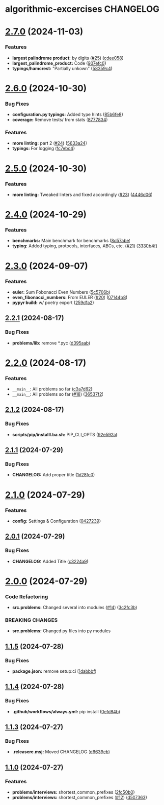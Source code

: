 # algorithmic-excercises CHANGELOG

# [2.7.0](https://github.com/percebus/algorithmic-excercises/compare/v2.6.0...v2.7.0) (2024-11-03)

### Features

- **largest palindrome product:** by digits ([#25](https://github.com/percebus/algorithmic-excercises/issues/25)) ([cdee058](https://github.com/percebus/algorithmic-excercises/commit/cdee0589ec7495b6be36855402fca4801c3350d3))
- **largest_palindrome_product:** Code ([907efc0](https://github.com/percebus/algorithmic-excercises/commit/907efc0f525cb06f258ac4ecefa29811f9c79e33))
- **typings/hamcrest:** "Partially unkown" ([58359c4](https://github.com/percebus/algorithmic-excercises/commit/58359c48a3c86621498d95da9508bc971551b491))

# [2.6.0](https://github.com/percebus/algorithmic-excercises/compare/v2.5.0...v2.6.0) (2024-10-30)

### Bug Fixes

- **configuration.py typings:** Added type hints ([85b6fe8](https://github.com/percebus/algorithmic-excercises/commit/85b6fe8b87b94e0d35e67afe13490e83e8e111c4))
- **coverage:** Remove tests/ from stats ([8777834](https://github.com/percebus/algorithmic-excercises/commit/877783475aba077f5b7dec3725558ebf2251beb9))

### Features

- **more linting:** part 2 ([#24](https://github.com/percebus/algorithmic-excercises/issues/24)) ([5633a24](https://github.com/percebus/algorithmic-excercises/commit/5633a241a283283d1fde194f845fd58d4610b8c0))
- **typings:** For logging ([fc7ebc4](https://github.com/percebus/algorithmic-excercises/commit/fc7ebc4f7e77dd87410dfb9a39f4ff13bdf095ab))

# [2.5.0](https://github.com/percebus/algorithmic-excercises/compare/v2.4.0...v2.5.0) (2024-10-30)

### Features

- **more linting:** Tweaked linters and fixed accordingly ([#23](https://github.com/percebus/algorithmic-excercises/issues/23)) ([4446d06](https://github.com/percebus/algorithmic-excercises/commit/4446d06e5928b9a0bef91575bf99f770a79602cb))

# [2.4.0](https://github.com/percebus/algorithmic-excercises/compare/v2.3.0...v2.4.0) (2024-10-29)

### Features

- **benchmarks:** Main benchmark for benchmarks ([8d57abe](https://github.com/percebus/algorithmic-excercises/commit/8d57abe468365fe9d4cf3e6fbf99747e9bac31ca))
- **typing:** Added typing, protocols, interfaces, ABCs, etc. ([#21](https://github.com/percebus/algorithmic-excercises/issues/21)) ([3330b4f](https://github.com/percebus/algorithmic-excercises/commit/3330b4f3b6f09abb2d42e3d815434260e46bb0ca))

# [2.3.0](https://github.com/percebus/algorithmic-excercises/compare/v2.2.1...v2.3.0) (2024-09-07)

### Features

- **euler:** Sum Fobonacci Even Numbers ([5c5706b](https://github.com/percebus/algorithmic-excercises/commit/5c5706b510e351020bd67b0e6967c1248e38b84d))
- **even_fibonacci_numbers:** From EULER ([#20](https://github.com/percebus/algorithmic-excercises/issues/20)) ([07144b8](https://github.com/percebus/algorithmic-excercises/commit/07144b8072c9ddfe19658695e1f700ddbec784d4))
- **pypyr build:** w/ poetry export ([259d1a2](https://github.com/percebus/algorithmic-excercises/commit/259d1a2cc77afe7e57bc753e6e44cc35b79371ae))

## [2.2.1](https://github.com/percebus/algorithmic-excercises/compare/v2.2.0...v2.2.1) (2024-08-17)

### Bug Fixes

- **problems/lib:** remove \*.pyc ([d395aab](https://github.com/percebus/algorithmic-excercises/commit/d395aab83959547b5f02ed0a4185a76c002a2f0d))

# [2.2.0](https://github.com/percebus/algorithmic-excercises/compare/v2.1.2...v2.2.0) (2024-08-17)

### Features

- `__main__`: All problems so far ([c3a7d62](https://github.com/percebus/algorithmic-excercises/commit/c3a7d6249abbd8d5e3e328833e8b2d3c1e75a609))
- `__main__`: All problems so far ([#18](https://github.com/percebus/algorithmic-excercises/issues/18)) ([36537f2](https://github.com/percebus/algorithmic-excercises/commit/36537f2d0cf1bef220c84266db6c6f3c73cc060c))

## [2.1.2](https://github.com/percebus/algorithmic-excercises/compare/v2.1.1...v2.1.2) (2024-08-17)

### Bug Fixes

- **scripts/pip/installl.ba.sh:** PIP_CLI_OPTS ([92e592a](https://github.com/percebus/algorithmic-excercises/commit/92e592a58a69c159aa26638679a4faa6cea0ff84))

## [2.1.1](https://github.com/percebus/algorithmic-excercises/compare/v2.1.0...v2.1.1) (2024-07-29)

### Bug Fixes

- **CHANGELOG:** Add proper title ([1d28fc0](https://github.com/percebus/algorithmic-excercises/commit/1d28fc0c94b32e2ef122288d7f181235df0762f6))

# [2.1.0](https://github.com/percebus/algorithmic-excercises/compare/v2.0.1...v2.1.0) (2024-07-29)

### Features

- **config:** Settings & Configuration ([0427239](https://github.com/percebus/algorithmic-excercises/commit/04272398ec2e6bdcc5834c0cfbd2a366871ba426))

## [2.0.1](https://github.com/percebus/algorithmic-excercises/compare/v2.0.0...v2.0.1) (2024-07-29)

### Bug Fixes

- **CHANGELOG:** Added Title ([c3224a9](https://github.com/percebus/algorithmic-excercises/commit/c3224a99498827e2f4d0afba85515bc0daa0b0d8))

# [2.0.0](https://github.com/percebus/algorithmic-excercises/compare/v1.1.5...v2.0.0) (2024-07-29)

### Code Refactoring

- **src.problems:** Changed several into modules ([#14](https://github.com/percebus/algorithmic-excercises/issues/14)) ([3c2fc3b](https://github.com/percebus/algorithmic-excercises/commit/3c2fc3b182b770f6f894fb7ad6c6df01bda457d1))

### BREAKING CHANGES

- **src.problems:** Changed py files into py modules

## [1.1.5](https://github.com/percebus/algorithmic-excercises/compare/v1.1.4...v1.1.5) (2024-07-28)

### Bug Fixes

- **package.json:** remove setup:ci ([1dabbbf](https://github.com/percebus/algorithmic-excercises/commit/1dabbbf7107674f387f670085d97966e5105c7d2))

## [1.1.4](https://github.com/percebus/algorithmic-excercises/compare/v1.1.3...v1.1.4) (2024-07-28)

### Bug Fixes

- **.github/workflows/always.yml:** pip install ([0efd84b](https://github.com/percebus/algorithmic-excercises/commit/0efd84b2eaaab89051b8fa1fff51134b2253a0a1))

## [1.1.3](https://github.com/percebus/algorithmic-excercises/compare/v1.1.2...v1.1.3) (2024-07-27)

### Bug Fixes

- **.releaserc.msj:** Moved CHANGELOG ([d6639eb](https://github.com/percebus/algorithmic-excercises/commit/d6639eb9df7755b6b82800d4c0055babf76ebe86))

## [1.1.0](https://github.com/percebus/algorithmic-excercises/compare/v1.0.1...v1.1.0) (2024-07-27)

### Features

- **problems/interviews:** shortest_common_prefixes ([2fc50b0](https://github.com/percebus/algorithmic-excercises/commit/2fc50b073cb169ef24407c10c48815585ab51ee6))
- **problems/interviews:** shortest_common_prefixes ([#12](https://github.com/percebus/algorithmic-excercises/issues/12)) ([d507363](https://github.com/percebus/algorithmic-excercises/commit/d5073634c1e130325e4894b5c1ef3e4f94f56ef3))
